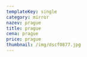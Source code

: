 ```yaml
---
templateKey: single
category: mirror
nazev: prague
title: prague
cena: prague
price: prague
thumbnail: /img/dscf0877.jpg
---
```


